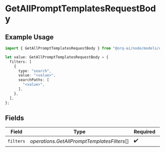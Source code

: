 # GetAllPromptTemplatesRequestBody

## Example Usage

```typescript
import { GetAllPromptTemplatesRequestBody } from "@orq-ai/node/models/operations";

let value: GetAllPromptTemplatesRequestBody = {
  filters: [
    {
      type: "search",
      value: "<value>",
      searchPaths: [
        "<value>",
      ],
    },
  ],
};
```

## Fields

| Field                                       | Type                                        | Required                                    | Description                                 |
| ------------------------------------------- | ------------------------------------------- | ------------------------------------------- | ------------------------------------------- |
| `filters`                                   | *operations.GetAllPromptTemplatesFilters*[] | :heavy_check_mark:                          | N/A                                         |